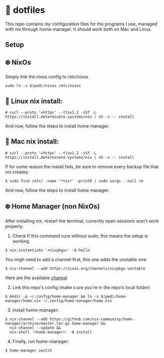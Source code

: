 # 📓 dotfiles

This repo contains my configuration files for the programs I use, managed with nix through home-manager.
It should work both on Mac and Linux.

##  Setup
## ❄️ NixOs
Simply link the nixos config to /etc/nixos
```
sudo ln -s $(pwd)/nixos /etc/nixos
```
## 🐧 Linux  nix install:
```
# curl --proto '=https' --tlsv1.2 -sSf -L https://install.determinate.systems/nix | sh -s -- install
```

And now, follow the steps to install home manager.
## 🍎 Mac nix install:
```
# curl --proto '=https' --tlsv1.2 -sSf -L https://install.determinate.systems/nix | sh -s -- install
```

If for some reason the install fails, be sure to remove every
backup file that nix creates:
```
$ sudo find /etc/ -name '*nix*' -print0 | sudo xargs --null rm
```
And now, follow the steps to install home manager.

## ❄️  Home Manager (non NixOs)
After installing nix, restart the terminal, currently open sessions won't work properly.
1. Check If this command runs without sudo, this means the setup is working
```
$ nix-instantiate '<nixpkgs>' -A hello
```
You migh need to add a channel first, this one adds the unstable one:
```
$ nix-channel --add https://nixos.org/channels/nixpkgs-unstable
```
Here are the available [channel](https://channels.nixos.org/)

2. Link this repo's config (make s
ure you're in the repo's local folder)
```
$ mkdir -p ~/.config/home-manager && ln -s $(pwd)/home-manager/home.nix ~/.config/home-manager/home.nix
```
3. Install home-manager:
```
$ nix-channel --add https://github.com/nix-community/home-manager/archive/master.tar.gz home-manager &&
  nix-channel --update &&
  nix-shell '<home-manager>' -A install
```
4. Finally, run home-manager:
```
$ home-manager switch
```

